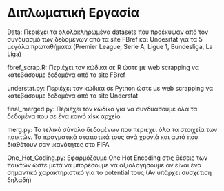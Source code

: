 # Διπλωματική Εργασία 

Data: Περιέχει τα ολολοκληρωμένα datasets που προέκυψαν από τον συνδυασμό των δεδομένων από τα site FBref και Undesrtat για τα 5 μεγάλα πρωταθήματα (Premier League, Serie A, Ligue 1, Bundesliga, La Liga)

fbref_scrap.R: Περιέχει τον κώδικα σε R ώστε με web scrapping να κατεβάσουμε δεδομένα από το site FBref 

understat.py: Περιέχει τον κώδικα σε Python ώστε με web scrapping να κατεβάσουμε δεδομένα από το site Understat

final_merged.py: Περιέχει τον κώδικα για να συνδυάσουμε όλα τα δεδομένα που σε ένα κοινό xlsx αρχείο 

merg.py: Το τελικό σύνολο δεδομένων που περιέχει όλα τα στοιχεία των παικτών. Τα πραγματικά στατιστικά τους ανά χρονιά και αυτά που διαθέτουν σαν ικανότητες στο FIFA 

One_Hot_Coding.py: Εφαρμόζουμε One Hot Encoding στις θέσεις των παικτών ώστε μετά να μπορέσουμε να αξιολογήσουμε αν είναι ένα σημαντικό χαρακτηριστικό για το potential τους (Αν υπάρχει συσχέτιση δηλαδή) 

